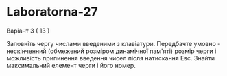 # Laboratorna-27

Варіант 3 ( 13 ) 

Заповніть чергу числами введеними з клавіатури. Передбачте умовно - нескінченний (обмежений розміром динамічної пам'яті) розмір черги і можливість припинення введення чисел після натискання Esc. Знайти максимальний елемент черги і його номер.
